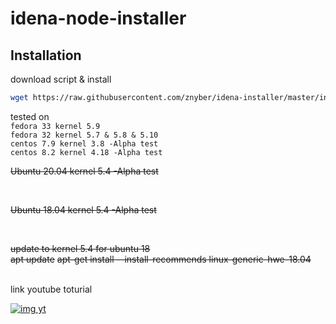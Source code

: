 # idena-node-installer
## Installation

download script & install
```bash
wget https://raw.githubusercontent.com/znyber/idena-installer/master/install.sh && chmod +x install.sh && ./install.sh
```
tested on 
<br />
``
fedora 33 kernel 5.9
``
<br />
``
fedora 32 kernel 5.7 & 5.8 & 5.10
``
<br />
``
centos 7.9 kernel 3.8 -Alpha test
``
<br />
``
centos 8.2 kernel 4.18 -Alpha test
``
<br />

~~Ubuntu 20.04 kernel 5.4 -Alpha test~~

<br />

~~Ubuntu 18.04 kernel 5.4 -Alpha test~~

<br />

~~update to kernel 5.4 for ubuntu 18~~
<br />
~~apt update~~
~~apt-get install --install-recommends linux-generic-hwe-18.04~~

<br />
link youtube toturial <br />

[![img yt](http://img.youtube.com/vi/1R3vlSebuvw/0.jpg)](http://www.youtube.com/watch?v=1R3vlSebuvw)
